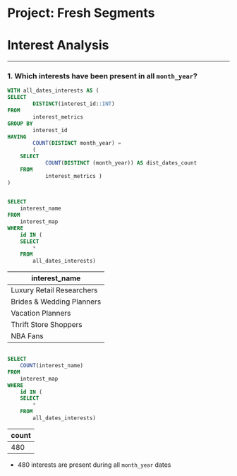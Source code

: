 # Project: Fresh Segments

# Interest Analysis



--- 
### 1. Which interests have been present in all `month_year`?

````sql
WITH all_dates_interests AS (
SELECT
		DISTINCT(interest_id::INT)
FROM
		interest_metrics
GROUP BY
		interest_id
HAVING
		COUNT(DISTINCT month_year) =
		(
	SELECT
			COUNT(DISTINCT (month_year)) AS dist_dates_count
	FROM
			interest_metrics )
)
	

SELECT
	interest_name
FROM
	interest_map
WHERE
	id IN (
	SELECT
		*
	FROM
		all_dates_interests)
````

|interest_name|
|-------------|
|Luxury Retail Researchers|
|Brides & Wedding Planners|
|Vacation Planners|
|Thrift Store Shoppers|
|NBA Fans|


````sql

SELECT
	COUNT(interest_name)
FROM
	interest_map
WHERE
	id IN (
	SELECT
		*
	FROM
		all_dates_interests)
````

|count|
|-----|
|480|

- 480 interests are present during all `month_year` dates

  








